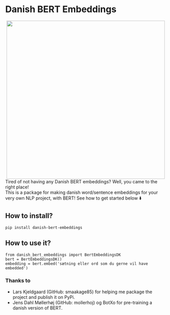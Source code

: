 # Danish BERT Embeddings
<img align='right' src="https://user-images.githubusercontent.com/39537120/96163240-f1c8cd80-0f19-11eb-8bb5-ab1e9f467060.jpg" width="500"><br>
Tired of not having any Danish BERT embeddings? Well, you came to the right place! <br>
This is a package for making danish word/sentence embeddings for your very own NLP project, with BERT! 
See how to get started below ⬇️

## How to install?
```
pip install danish-bert-embeddings
```
## How to use it?
```
from danish_bert_embeddings import BertEmbeddingsDK
bert = BertEmbeddingsDK()
embedding = bert.embed('sætning eller ord som du gerne vil have embedded')
```
### Thanks to
- Lars Kjeldgaard (GitHub: smaakage85) for helping me package the project and publish it on PyPi.
- Jens Dahl Møllerhøj (GitHub: mollerhoj) og BotXo for pre-training a danish version of BERT.



